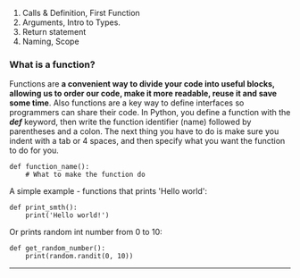 1. Calls & Definition, First Function 
1. Arguments, Intro to Types.
1. Return statement
1. Naming, Scope

### What is a function?
Functions are **a convenient way to divide your code into useful blocks, allowing us to order our code, make it more readable, reuse it and save some time**. Also functions are a key way to define interfaces so programmers can share their code.
In Python, you define a function with the _**def**_ keyword, then write the function identifier (name) followed by parentheses and a colon.
The next thing you have to do is make sure you indent with a tab or 4 spaces, and then specify what you want the function to do for you.

```
def function_name():
    # What to make the function do
```
A simple example - functions that prints 'Hello world':

```
def print_smth():
    print('Hello world!')
```

Or prints random int number from 0 to 10:

```
def get_random_number():
    print(random.randit(0, 10))
```


*****
